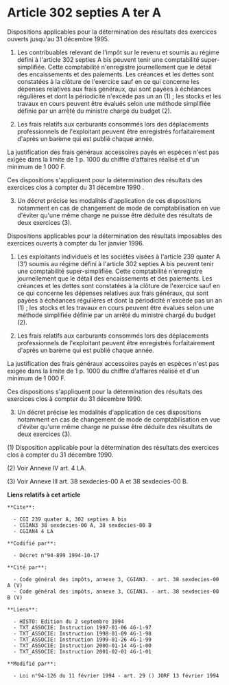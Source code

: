 # Article 302 septies A ter A

Dispositions applicables pour la détermination des résultats des exercices ouverts jusqu'au 31 décembre 1995.

1. Les contribuables relevant de l'impôt sur le revenu et soumis au régime défini à l'article 302 septies A bis peuvent tenir
une comptabilité super-simplifiée. Cette comptabilité n'enregistre journellement que le détail des encaissements et des
paiements. Les créances et les dettes sont constatées à la clôture de l'exercice sauf en ce qui concerne les dépenses
relatives aux frais généraux, qui sont payées à échéances régulières et dont la périodicité n'excède pas un an (1) ; les
stocks et les travaux en cours peuvent être évalués selon une méthode simplifiée définie par un arrêté du ministre chargé du
budget (2). 

2. Les frais relatifs aux carburants consommés lors des déplacements professionnels de l'exploitant peuvent être enregistrés
forfaitairement d'après un barème qui est publié chaque année.

La justification des frais généraux accessoires payés en espèces n'est pas exigée dans la limite de 1 p. 1000 du chiffre
d'affaires réalisé et d'un minimum de 1 000 F.

Ces dispositions s'appliquent pour la détermination des résultats des exercices clos à compter du 31 décembre 1990 .

3. Un décret précise les modalités d'application de ces dispositions notamment en cas de changement de mode de
comptabilisation en vue d'éviter qu'une même charge ne puisse être déduite des résultats de deux exercices (3).

Dispositions applicables pour la détermination des résultats imposables des exercices ouverts à compter du 1er janvier 1996.

1. Les exploitants individuels et les sociétés visées à l'article 239 quater A (3') soumis au régime défini à l'article 302
septies A bis peuvent tenir une comptabilité super-simplifiée. Cette comptabilité n'enregistre journellement que le détail
des encaissements et des paiements. Les créances et les dettes sont constatées à la clôture de l'exercice sauf en ce qui
concerne les dépenses relatives aux frais généraux, qui sont payées à échéances régulières et dont la périodicité n'excède
pas un an  (1) ; les stocks et les travaux en cours peuvent être évalués selon une méthode simplifiée définie par un arrêté
du ministre chargé du budget (2). 

2. Les frais relatifs aux carburants consommés lors des déplacements professionnels de l'exploitant peuvent être enregistrés
forfaitairement d'après un barème qui est publié chaque année.

La justification des frais généraux accessoires payés en espèces n'est pas exigée dans la limite de 1 p. 1000 du chiffre
d'affaires réalisé et d'un minimum de 1 000 F.

Ces dispositions s'appliquent pour la détermination des résultats des exercices clos à compter du 31 décembre 1990.

3. Un décret précise les modalités d'application de ces dispositions notamment en cas de changement de mode de
comptabilisation en vue d'éviter qu'une même charge ne puisse être déduite des résultats de deux exercices (3).

(1) Disposition applicable pour la détermination des résultats des exercices clos à compter du 31 décembre 1990.

(2) Voir Annexe IV art. 4 LA.

(3) Voir Annexe III art. 38 sexdecies-00 A et 38 sexdecies-00 B.

**Liens relatifs à cet article**

	**Cite**:

	  - CGI 239 quater A, 302 septies A bis
	  - CGIAN3 38 sexdecies-00 A, 38 sexdecies-00 B
	  - CGIAN4 4 LA

	**Codifié par**:

	  - Décret n°94-899 1994-10-17

	**Cité par**:

	  - Code général des impôts, annexe 3, CGIAN3. - art. 38 sexdecies-00 A (V)
	  - Code général des impôts, annexe 3, CGIAN3. - art. 38 sexdecies-00 B (V)

	**Liens**:

	  - HISTO: Edition du 2 septembre 1994
	  - TXT_ASSOCIE: Instruction 1997-01-06 4G-1-97
	  - TXT_ASSOCIE: Instruction 1998-01-09 4G-1-98
	  - TXT_ASSOCIE: Instruction 1999-01-26 4G-1-99
	  - TXT_ASSOCIE: Instruction 2000-01-14 4G-1-00
	  - TXT_ASSOCIE: Instruction 2001-02-01 4G-1-01

	**Modifié par**:

	  - Loi n°94-126 du 11 février 1994 - art. 29 () JORF 13 février 1994
